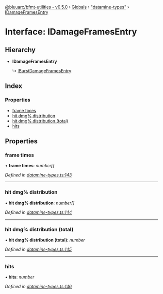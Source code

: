 [@bluuarc/bfmt-utilities - v0.5.0](../README.md) › [Globals](../globals.md) › ["datamine-types"](../modules/_datamine_types_.md) › [IDamageFramesEntry](_datamine_types_.idamageframesentry.md)

# Interface: IDamageFramesEntry

## Hierarchy

* **IDamageFramesEntry**

  ↳ [IBurstDamageFramesEntry](_datamine_types_.iburstdamageframesentry.md)

## Index

### Properties

* [frame times](_datamine_types_.idamageframesentry.md#frame-times)
* [hit dmg% distribution](_datamine_types_.idamageframesentry.md#hit-dmg%-distribution)
* [hit dmg% distribution (total)](_datamine_types_.idamageframesentry.md#hit-dmg%-distribution-(total))
* [hits](_datamine_types_.idamageframesentry.md#hits)

## Properties

###  frame times

• **frame times**: *number[]*

*Defined in [datamine-types.ts:143](https://github.com/BluuArc/bfmt-utilities/blob/master/src/datamine-types.ts#L143)*

___

###  hit dmg% distribution

• **hit dmg% distribution**: *number[]*

*Defined in [datamine-types.ts:144](https://github.com/BluuArc/bfmt-utilities/blob/master/src/datamine-types.ts#L144)*

___

###  hit dmg% distribution (total)

• **hit dmg% distribution (total)**: *number*

*Defined in [datamine-types.ts:145](https://github.com/BluuArc/bfmt-utilities/blob/master/src/datamine-types.ts#L145)*

___

###  hits

• **hits**: *number*

*Defined in [datamine-types.ts:146](https://github.com/BluuArc/bfmt-utilities/blob/master/src/datamine-types.ts#L146)*
